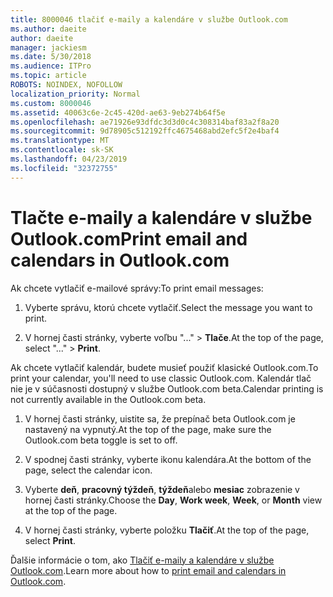 ```yaml
---
title: 8000046 tlačiť e-maily a kalendáre v službe Outlook.com
ms.author: daeite
author: daeite
manager: jackiesm
ms.date: 5/30/2018
ms.audience: ITPro
ms.topic: article
ROBOTS: NOINDEX, NOFOLLOW
localization_priority: Normal
ms.custom: 8000046
ms.assetid: 40063c6e-2c45-420d-ae63-9eb274b64f5e
ms.openlocfilehash: ae71926e93dfdc3d3d0c4c308314baf83a2f8a20
ms.sourcegitcommit: 9d78905c512192ffc4675468abd2efc5f2e4baf4
ms.translationtype: MT
ms.contentlocale: sk-SK
ms.lasthandoff: 04/23/2019
ms.locfileid: "32372755"
---
```

# <a name="print-email-and-calendars-in-outlookcom"></a><span data-ttu-id="a7567-102">Tlačte e-maily a kalendáre v službe Outlook.com</span><span class="sxs-lookup"><span data-stu-id="a7567-102">Print email and calendars in Outlook.com</span></span>

<span data-ttu-id="a7567-103">Ak chcete vytlačiť e-mailové správy:</span><span class="sxs-lookup"><span data-stu-id="a7567-103">To print email messages:</span></span>
  
1. <span data-ttu-id="a7567-104">Vyberte správu, ktorú chcete vytlačiť.</span><span class="sxs-lookup"><span data-stu-id="a7567-104">Select the message you want to print.</span></span>
    
2. <span data-ttu-id="a7567-105">V hornej časti stránky, vyberte voľbu "..." \> **Tlače**.</span><span class="sxs-lookup"><span data-stu-id="a7567-105">At the top of the page, select "..." \> **Print**.</span></span> 
    
<span data-ttu-id="a7567-106">Ak chcete vytlačiť kalendár, budete musieť použiť klasické Outlook.com.</span><span class="sxs-lookup"><span data-stu-id="a7567-106">To print your calendar, you'll need to use classic Outlook.com.</span></span> <span data-ttu-id="a7567-107">Kalendár tlač nie je v súčasnosti dostupný v službe Outlook.com beta.</span><span class="sxs-lookup"><span data-stu-id="a7567-107">Calendar printing is not currently available in the Outlook.com beta.</span></span>
  
1. <span data-ttu-id="a7567-108">V hornej časti stránky, uistite sa, že prepínač beta Outlook.com je nastavený na vypnutý.</span><span class="sxs-lookup"><span data-stu-id="a7567-108">At the top of the page, make sure the Outlook.com beta toggle is set to off.</span></span>
    
2. <span data-ttu-id="a7567-109">V spodnej časti stránky, vyberte ikonu kalendára.</span><span class="sxs-lookup"><span data-stu-id="a7567-109">At the bottom of the page, select the calendar icon.</span></span>
    
3. <span data-ttu-id="a7567-110">Vyberte **deň**, **pracovný týždeň**, **týždeň**alebo **mesiac** zobrazenie v hornej časti stránky.</span><span class="sxs-lookup"><span data-stu-id="a7567-110">Choose the **Day**, **Work week**, **Week**, or **Month** view at the top of the page.</span></span> 
    
4. <span data-ttu-id="a7567-111">V hornej časti stránky, vyberte položku **Tlačiť**.</span><span class="sxs-lookup"><span data-stu-id="a7567-111">At the top of the page, select **Print**.</span></span> 
    
<span data-ttu-id="a7567-112">Ďalšie informácie o tom, ako [Tlačiť e-maily a kalendáre v službe Outlook.com](https://go.microsoft.com/fwlink/p/?linkid=2001208&amp;clcid=0x409).</span><span class="sxs-lookup"><span data-stu-id="a7567-112">Learn more about how to [print email and calendars in Outlook.com](https://go.microsoft.com/fwlink/p/?linkid=2001208&amp;clcid=0x409).</span></span>
  

